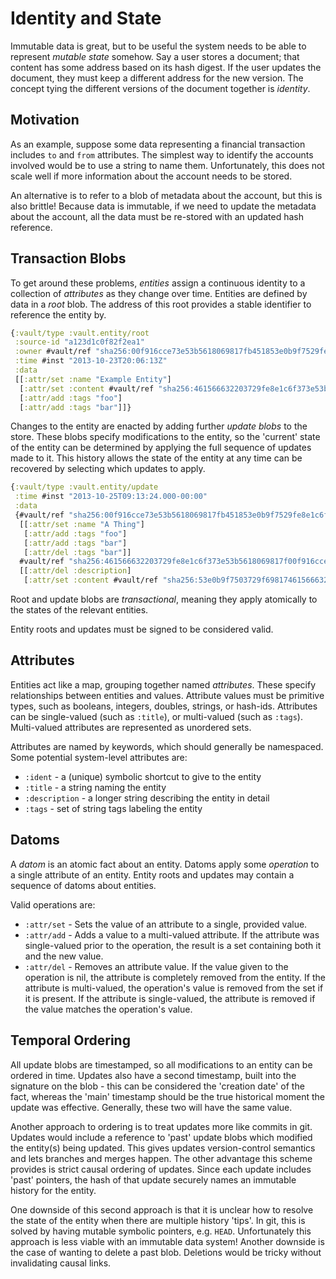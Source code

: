 Identity and State
==================

Immutable data is great, but to be useful the system needs to be able to
represent _mutable state_ somehow. Say a user stores a document; that content
has some address based on its hash digest. If the user updates the document,
they must keep a different address for the new version. The concept tying the
different versions of the document together is _identity_.

## Motivation

As an example, suppose some data representing a financial transaction includes
`to` and `from` attributes. The simplest way to identify the accounts involved
would be to use a string to name them. Unfortunately, this does not scale well
if more information about the account needs to be stored.

An alternative is to refer to a blob of metadata about the account, but this is
also brittle! Because data is immutable, if we need to update the metadata about
the account, all the data must be re-stored with an updated hash reference.

## Transaction Blobs

To get around these problems, _entities_ assign a continuous identity to a
collection of _attributes_ as they change over time. Entities are defined by
data in a _root_ blob. The address of this root provides a stable identifier to
reference the entity by.

```clojure
{:vault/type :vault.entity/root
 :source-id "a123d1c0f82f2ea1"
 :owner #vault/ref "sha256:00f916cce73e53b5618069817fb451853e0b9f7529fe8e1c6f34615666322037"
 :time #inst "2013-10-23T20:06:13Z"
 :data
 [[:attr/set :name "Example Entity"]
  [:attr/set :content #vault/ref "sha256:461566632203729fe8e1c6f373e53b5618069817f00f916cceb451853e0b9f75"]
  [:attr/add :tags "foo"]
  [:attr/add :tags "bar"]]}
```

Changes to the entity are enacted by adding further _update blobs_ to the store.
These blobs specify modifications to the entity, so the 'current' state of the
entity can be determined by applying the full sequence of updates made to it.
This history allows the state of the entity at any time can be recovered by
selecting which updates to apply.

```clojure
{:vault/type :vault.entity/update
 :time #inst "2013-10-25T09:13:24.000-00:00"
 :data
 {#vault/ref "sha256:00f916cce73e53b5618069817fb451853e0b9f7529fe8e1c6f34615666322037"
  [[:attr/set :name "A Thing"]
   [:attr/add :tags "foo"]
   [:attr/add :tags "bar"]
   [:attr/del :tags "bar"]]
  #vault/ref "sha256:461566632203729fe8e1c6f373e53b5618069817f00f916cceb451853e0b9f75"
  [[:attr/del :description]
   [:attr/set :content #vault/ref "sha256:53e0b9f7503729f698174615666322f00f916cceb4518e8e1c6f373e53b56180"]]}}
```

Root and update blobs are _transactional_, meaning they apply atomically to the
states of the relevant entities.

Entity roots and updates must be signed to be considered valid.

## Attributes

Entities act like a map, grouping together named _attributes_. These specify
relationships between entities and values. Attribute values must be primitive
types, such as booleans, integers, doubles, strings, or hash-ids. Attributes can
be single-valued (such as `:title`), or multi-valued (such as `:tags`).
Multi-valued attributes are represented as unordered sets.

Attributes are named by keywords, which should generally be namespaced. Some
potential system-level attributes are:
- `:ident` - a (unique) symbolic shortcut to give to the entity
- `:title` - a string naming the entity
- `:description` - a longer string describing the entity in detail
- `:tags` - set of string tags labeling the entity

## Datoms

A _datom_ is an atomic fact about an entity. Datoms apply some _operation_ to a
single attribute of an entity. Entity roots and updates may contain a sequence
of datoms about entities.

Valid operations are:
- `:attr/set` - Sets the value of an attribute to a single, provided value.
- `:attr/add` - Adds a value to a multi-valued attribute. If the attribute was
  single-valued prior to the operation, the result is a set containing both it
  and the new value.
- `:attr/del` - Removes an attribute value. If the value given to the operation
  is nil, the attribute is completely removed from the entity. If the attribute
  is multi-valued, the operation's value is removed from the set if it is
  present. If the attribute is single-valued, the attribute is removed if the
  value matches the operation's value.

## Temporal Ordering

All update blobs are timestamped, so all modifications to an entity can be
ordered in time. Updates also have a second timestamp, built into the signature
on the blob - this can be considered the 'creation date' of the fact, whereas
the 'main' timestamp should be the true historical moment the update was
effective. Generally, these two will have the same value.

Another approach to ordering is to treat updates more like commits in git.
Updates would include a reference to 'past' update blobs which modified the
entity(s) being updated. This gives updates version-control semantics and lets
branches and merges happen. The other advantage this scheme provides is strict
causal ordering of updates. Since each update includes 'past' pointers, the hash
of that update securely names an immutable history for the entity.

One downside of this second approach is that it is unclear how to resolve the
state of the entity when there are multiple history 'tips'. In git, this is
solved by having mutable symbolic pointers, e.g. `HEAD`. Unfortunately this
approach is less viable with an immutable data system! Another downside is the
case of wanting to delete a past blob. Deletions would be tricky without
invalidating causal links.
